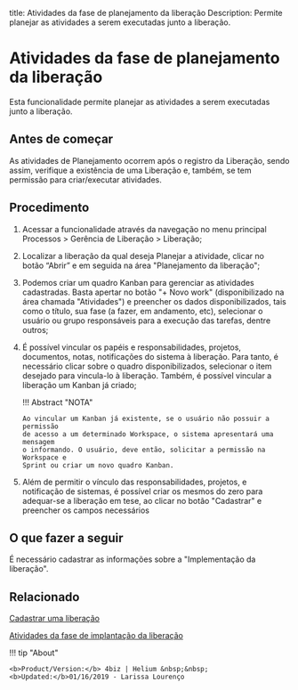 title:  Atividades da fase de planejamento da liberação 
Description: Permite planejar as atividades a serem executadas junto a liberação. 
# Atividades da fase de planejamento da liberação

Esta funcionalidade permite planejar as atividades a serem executadas junto a liberação.

Antes de começar
--------------------

As atividades de Planejamento ocorrem após o registro da 
Liberação, sendo assim, verifique a existência de uma Liberação e, também, se
tem permissão para criar/executar atividades.

Procedimento
----------------

1.  Acessar a funcionalidade através da navegação no menu principal Processos \>
    Gerência de Liberação \> Liberação;

2.  Localizar a liberação da qual deseja Planejar a atividade,
    clicar no botão “Abrir” e em seguida na área "Planejamento da liberação";

3.  Podemos criar um quadro Kanban para gerenciar as atividades cadastradas.
    Basta apertar no botão "+ Novo work" (disponibilizado na área chamada
    "Atividades") e preencher os dados disponibilizados, tais como o título, sua
    fase (a fazer, em andamento, etc), selecionar o usuário ou grupo
    responsáveis para a execução das tarefas, dentre outros;

4.  É possível vincular os papéis e responsabilidades, projetos, documentos,
    notas, notificações do sistema à liberação. Para tanto, é necessário clicar 
    sobre o quadro disponibilizados, selecionar o item desejado para vincula-lo à 
    liberação. Também, é possível vincular a liberação um Kanban já criado;
    
    !!! Abstract "NOTA"
    
        Ao vincular um Kanban já existente, se o usuário não possuir a permissão 
        de acesso a um determinado Workspace, o sistema apresentará uma mensagem 
        o informando. O usuário, deve então, solicitar a permissão na Workspace e 
        Sprint ou criar um novo quadro Kanban. 

5.  Além de permitir o vínculo das responsabilidades, projetos, e notificação de
    sistemas, é possível criar os mesmos do zero para adequar-se a liberação em
    tese, ao clicar no botão "Cadastrar" e preencher os campos necessários

O que fazer a seguir
------------------------

É necessário cadastrar as informações sobre a "Implementação da liberação".

Relacionado
---------------

[Cadastrar uma liberação](/pt-br/4biz-helium/processes/release/use/register-release-request.html)

[Atividades da fase de implantação da liberação](/pt-br/4biz-helium/processes/release/use/deployment-release-activities.html)

<!-- <i class='fa fa-youtube-play  fa-2x' style='color:#97ce17;vertical-align: middle;'> </i> [Video Library](https://www.youtube.com/playlist?list=PLB5qK2uzf2RPc9F3kW8T8Mw2rtMylBEWC)'
-->
!!! tip "About"

    <b>Product/Version:</b> 4biz | Helium &nbsp;&nbsp;
    <b>Updated:</b>01/16/2019 - Larissa Lourenço

